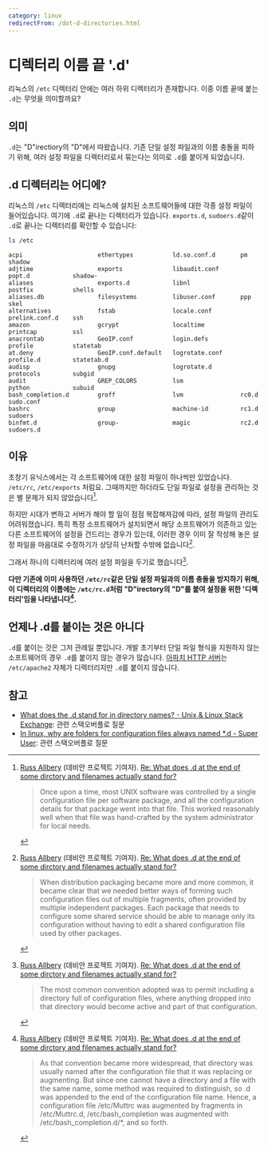 ```yaml
---
category: linux
redirectFrom: /dot-d-directories.html
---
```


# 디렉터리 이름 끝 '.d'

리눅스의 `/etc` 디렉터리 안에는 여러 하위 디렉터리가 존재합니다. 이중 이름 끝에 붙는 `.d`는 무엇을 의미할까요?

## 의미

`.d`는 "D"irectiory의 "D"에서 따왔습니다. 기존 단일 설정 파일과의 이름 충돌을 피하기 위해, 여러 설정 파일을 디렉터리로서 묶는다는 의미로 `.d`를 붙이게 되었습니다.

## .d 디렉터리는 어디에?

리눅스의 `/etc` 디렉터리에는 리눅스에 설치된 소프트웨어들에 대한 각종 설정 파일이 들어있습니다. 여기에 `.d`로 끝나는 디렉터리가 있습니다. `exports.d`, `sudoers.d`같이 `.d`로 끝나는 디렉터리를 확인할 수 있습니다:

```sh
ls /etc
```

```
acpi                     ethertypes           ld.so.conf.d       pm                shadow
adjtime                  exports              libaudit.conf      popt.d            shadow-
aliases                  exports.d            libnl              postfix           shells
aliases.db               filesystems          libuser.conf       ppp               skel
alternatives             fstab                locale.conf        prelink.conf.d    ssh
amazon                   gcrypt               localtime          printcap          ssl
anacrontab               GeoIP.conf           login.defs         profile           statetab
at.deny                  GeoIP.conf.default   logrotate.conf     profile.d         statetab.d
audisp                   gnupg                logrotate.d        protocols         subgid
audit                    GREP_COLORS          lsm                python            subuid
bash_completion.d        groff                lvm                rc0.d             sudo.conf
bashrc                   group                machine-id         rc1.d             sudoers
binfmt.d                 group-               magic              rc2.d             sudoers.d
```

## 이유

초창기 유닉스에서는 각 소프트웨어에 대한 설정 파일이 하나씩만 있었습니다. `/etc/rc`, `/etc/exports` 처럼요. 그때까지만 하더라도 단일 파일로 설정을 관리하는 것은 별 문제가 되지 않았습니다[^debian-1].

[^debian-1]:
    [Russ Allbery](https://wiki.debian.org/RussAllbery) (데비안 프로젝트 기여자). [Re: What does .d at the end of some dirctory and filenames actually stand for?](https://lists.debian.org/debian-devel/2010/04/msg00352.html)

    > Once upon a time, most UNIX software was controlled by a single configuration file per software package, and all the configuration details for that package went into that file. This worked reasonably well when that file was hand-crafted by the system administrator for local needs.

하지만 시대가 변하고 서버가 해야 할 일이 점점 복잡해져감에 따라, 설정 파일의 관리도 어려워졌습니다. 특히 특정 소프트웨어가 설치되면서 해당 소프트웨어가 의존하고 있는 다른 소프트웨어의 설정을 건드리는 경우가 있는데, 이러한 경우 이미 잘 작성해 놓은 설정 파일을 마음대로 수정하기가 상당히 난처할 수밖에 없습니다[^debian-2].

[^debian-2]:
    [Russ Allbery](https://wiki.debian.org/RussAllbery) (데비안 프로젝트 기여자). [Re: What does .d at the end of some dirctory and filenames actually stand for?](https://lists.debian.org/debian-devel/2010/04/msg00352.html)

    > When distribution packaging became more and more common, it became clear that we needed better ways of forming such configuration files out of multiple fragments, often provided by multiple independent packages. Each package that needs to configure some shared service should be able to manage only its configuration without having to edit a shared configuration file used by other packages.

그래서 하나의 디렉터리에 여러 설정 파일을 두기로 했습니다[^debian-3].

[^debian-3]:
    [Russ Allbery](https://wiki.debian.org/RussAllbery) (데비안 프로젝트 기여자). [Re: What does .d at the end of some dirctory and filenames actually stand for?](https://lists.debian.org/debian-devel/2010/04/msg00352.html)

    > The most common convention adopted was to permit including a directory full of configuration files, where anything dropped into that directory would become active and part of that configuration.

**다만 기존에 이미 사용하던 `/etc/rc`같은 단일 설정 파일과의 이름 충돌을 방지하기 위해, 이 디렉터리의 이름에는 `/etc/rc.d`처럼 "D"irectory의 "D"를 붙여 설정을 위한 '디렉터리'임을 나타냅니다[^debian-4].**

[^debian-4]:
    [Russ Allbery](https://wiki.debian.org/RussAllbery) (데비안 프로젝트 기여자). [Re: What does .d at the end of some dirctory and filenames actually stand for?](https://lists.debian.org/debian-devel/2010/04/msg00352.html)

    > As that convention became more widespread, that directory was usually named after the configuration file that it was replacing or augmenting. But since one cannot have a directory and a file with the same name, some method was required to distinguish, so .d was appended to the end of the configuration file name. Hence, a configuration file /etc/Muttrc was augmented by fragments in /etc/Muttrc.d, /etc/bash_completion was augmented with /etc/bash_completion.d/\*, and so forth.

## 언제나 .d를 붙이는 것은 아니다

`.d`를 붙이는 것은 그저 관례일 뿐입니다. 개발 초기부터 단일 파일 형식을 지원하지 않는 소프트웨어의 경우 `.d`를 붙이지 않는 경우가 많습니다. [아파치 HTTP 서버](https://httpd.apache.org/)는 `/etc/apache2` 자체가 디렉터리지만 `.d`를 붙이지 않습니다.

## 참고

- [What does the .d stand for in directory names? - Unix & Linux Stack Exchange](https://unix.stackexchange.com/questions/4029/what-does-the-d-stand-for-in-directory-names): 관련 스택오버플로 질문
- [In linux, why are folders for configuration files always named \*.d - Super User](https://superuser.com/questions/230247/in-linux-why-are-folders-for-configuration-files-always-named-d): 관련 스택오버플로 질문
